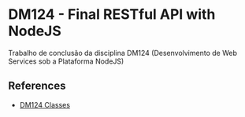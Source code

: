 # DM124 - Final RESTful API with NodeJS

Trabalho de conclusão da disciplina DM124 (Desenvolvimento de Web Services sob a Plataforma NodeJS)

## References

- [DM124 Classes](https://github.com/inatel/DM124)